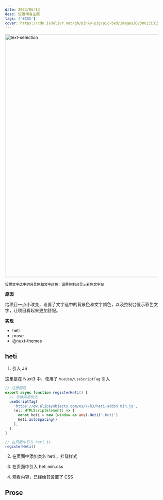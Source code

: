 ```yaml
---
date: 2023/06/13
desc: 设置博客主题
tags: ['#CSS']
cover: https://cdn.jsdelivr.net/gh/pinky-pig/pic-bed/images20230613131546.png
---
```


<img loading="lazy" alt="text-selection" decoding="async" data-nimg="fill" src="https://cdn.jsdelivr.net/gh/pinky-pig/pic-bed/imagesselection.gif" width=800 />  

<small>设置文字选中的背景色和文字颜色；设置控制台显示彩色文字😁</small>  

**原因**

给项目一点小改变，设置了文字选中的背景色和文字颜色，以及控制台显示彩色文字，让项目看起来更加舒服。

**实现**

- heti
- prose
- @nuxt-themes


## heti

1. 引入 JS

这里是在 Nuxt3 中，使用了 `VueUse/useScriptTag` 引入

```ts
// 注册函数
export async function registerHeti() {
  // 字体间距优化
  useScriptTag(
    'https://gw.alipayobjects.com/os/k/h3/heti-addon.min.js',
    (el: HTMLScriptElement) => {
      const heti = new (window as any).Heti('.heti')
      heti.autoSpacing()
    },
  )
}
```

```ts
// 在页面中引入 heti.js
registerHeti()
```

2. 在页面中添加类名 heti ，挂载样式

3. 在页面中引入 heti.min.css

4. 观看内容，已经给其设置了 CSS



## Prose
